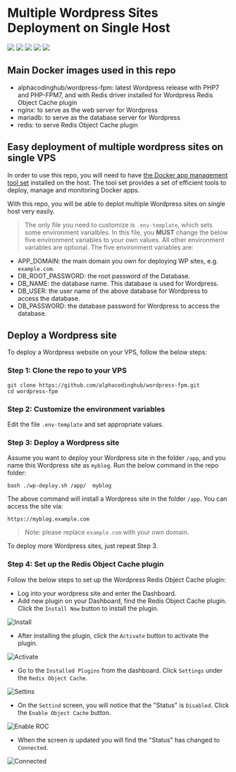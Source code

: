 # Multiple Wordpress Sites Deployment on Single Host

![](https://img.shields.io/badge/Wordpress-FPM-purple.svg)
![](https://img.shields.io/badge/language-PHP-orange.svg)
![](https://img.shields.io/badge/platform-Docker-lightgrey.svg)
[![](https://img.shields.io/badge/Traefik-v2.x-blue.svg)](https://containo.us/traefik/)
![](https://img.shields.io/badge/license-MIT-000000.svg)

## Main Docker images used in this repo

- alphacodinghub/wordpress-fpm: latest Wordpress release with PHP7 and PHP-FPM7, and with Redis driver installed for Wordpress Redis Object Cache plugin
- nginx: to serve as the web server for Wordpress
- mariadb: to serve as the database server for Wordpress
- redis: to serve Redis Object Cache plugin

## Easy deployment of multiple wordpress sites on single VPS

In order to use this repo, you will need to have [the Docker app management tool set](https://github.com/alphacodinghub/traefik-docker-manager) installed on the host. The tool set provides a set of efficient tools to deploy, manage and monitoring Docker apps.

With this repo, you will be able to deplot multiple Wordpress sites on single host very easily.

> The only file you need to customize is `.env-template`, which sets some environment varialbles. In this file, you **MUST** change the below five environment variables to your own values. All other environment variables are optional. The five environment variables are:

- APP_DOMAIN: the main domain you own for deploying WP sites, e.g. `example.com`.
- DB_ROOT_PASSWORD: the root password of the Database.
- DB_NAME: the database name. This database is used for Wordpress.
- DB_USER: the user name of the above database for Wordpress to access the database.
- DB_PASSWORD: the database password for Wordpress to access the database.

## Deploy a Wordpress site

To deploy a Wordpress website on your VPS, follow the below steps:

### Step 1: Clone the repo to your VPS

```
git clone https://github.com/alphacodinghub/wordpress-fpm.git
cd wordpress-fpm
```

### Step 2: Customize the environment variables

Edit the file `.env-template` and set appropriate values.

### Step 3: Deploy a Wordpress site

Assume you want to deploy your Wordpress site in the folder `/app`, and you name this Wordpress site as `myblog`. Run the below command in the repo folder:

```
bash ./wp-deploy.sh /app/  myblog
```

The above command will install a Wordpress site in the folder `/app`. You can access the site via:

```
https://myblog.example.com
```

> Note: please replace `example.com` with your own domain.

To deploy more Wordpress sites, just repeat Step 3.

### Step 4: Set up the Redis Object Cache plugin

Follow the below steps to set up the Wordpress Redis Object Cache plugin:

- Log into your wordpress site and enter the Dashboard.
- Add new plugin on your Dashboard, find the Redis Object Cache plugin. Click the `Install Now` button to install the plugin.

![Install](https://github.com/alphacodinghub/wordpress-fpm/blob/master/images/1-install.png)

- After installing the plugin, click the `Activate` button to activate the plugin.

![Activate](https://github.com/alphacodinghub/wordpress-fpm/blob/master/images/2-activate.png)

- Go to the `Installed Plugins` from the dashboard. Click `Settings` under the `Redis Object Cache`.

![Settins](https://github.com/alphacodinghub/wordpress-fpm/blob/master/images/3-settings.png)

- On the `Settind` screen, you will notice that the "Status" is `Disabled`. Click the `Enable Object Cache` button.

![Enable ROC](https://github.com/alphacodinghub/wordpress-fpm/blob/master/images/4-enable.png)

- When the screen is updated you will find the "Status" has changed to `Connected`.

![Connected](https://github.com/alphacodinghub/wordpress-fpm/blob/master/images/5-connected.png)
